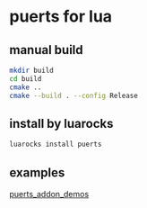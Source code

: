 # puerts for lua

## manual build

``` bash
mkdir build
cd build
cmake ..
cmake --build . --config Release
```

## install by luarocks

``` bash
luarocks install puerts
```

## examples

[puerts_addon_demos](https://github.com/puerts/puerts_addon_demos)